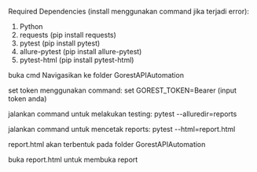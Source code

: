 Required Dependencies (install menggunakan command jika terjadi error):
1. Python
2. requests (pip install requests)
3. pytest (pip install pytest)
4. allure-pytest (pip install allure-pytest)
5. pytest-html (pip install pytest-html)

buka cmd
Navigasikan ke folder GorestAPIAutomation

set token menggunakan command:
set GOREST_TOKEN=Bearer (input token anda)

jalankan command untuk melakukan testing:
pytest --alluredir=reports

jalankan command untuk mencetak reports:
pytest --html=report.html

report.html akan terbentuk pada folder GorestAPIAutomation

buka report.html untuk membuka report
